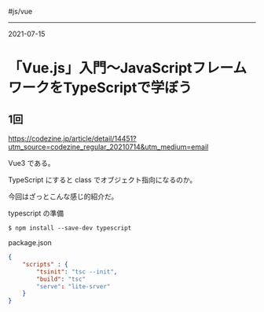#js/vue 


---
2021-07-15

# 「Vue.js」入門～JavaScriptフレームワークをTypeScriptで学ぼう


## 1回

https://codezine.jp/article/detail/14451?utm_source=codezine_regular_20210714&utm_medium=email

Vue3 である。

TypeScript にすると class でオブジェクト指向になるのか。

今回はざっとこんな感じ的紹介だ。

typescript の準備

```shell
$ npm install --save-dev typescript
```

package.json

```json
{
	"scripts" : {
		"tsinit": "tsc --init",
		"build": "tsc"
		"serve": "lite-srver"
	}
}
```

